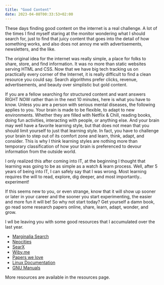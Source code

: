 ```yaml
---
title: "Good Content"
date: 2023-04-08T00:33:53+02:00
---
```


These days finding good content on the internet is a real challenge. A lot of
the times I find myself staring at the monitor wondering what I should search
for, just to find that juicy content that goes into the detail of how something
works, and also does not annoy me with advertisements, newsletters, and the
like.

The original idea for the internet was really simple, a place for folks to
share, store, and find information. It was no more than static websites serving
HTML and CSS. Now that we have big tech tracking us on practically every corner
of the Internet, it is really difficult to find a clean resource you could say.
Search algorithms prefer clicks, revenue, advertisements, and beauty over
simplistic but gold content.

If you are a fellow searching for structured content and want answers RIGHT NOW
rather than in the next 10 minutes, here is what you have to know. Unless you
are a person with serious mental diseases, the following applies to you. Your
brain is made to be flexible, to adapt to new environments. Whether they are
filled with Netflix & Chill, reading books, doing fun activities, interacting
with people, or anything else. And your brain may well have a favorite learning
style, but that does not mean that you should limit yourself to just that
learning style. In fact, you have to challenge your brain to step out of its
comfort zone and learn, think, adapt, and consider. This is why I think
learning styles are nothing more than temporary classification of how your
brain is preferenced to devour information from the outside world.

I only realized this after coming into IT, at the beginning I thought that
learning was going to be as simple as a watch & learn process. Well, after 5
years of being into IT, I can safely say that I was wrong. Most learning
requires the will to read, explore, dig deeper, and most importantly..
experiment!

If this seems new to you, or even strange, know that it will show up sooner or
later in your career and the sooner you start experimenting, the easier and
more fun it will be! So why not start today? Get yourself a damn book, go read
some research papers online, share, learn, adapt, wonder, and grow.

I wll be leaving you with some good resources that I accumulated over the last
year.
- [Marginalia Search](https://search.marginalia.nu/)
- [Neocities](https://neocities.org/browse)
- [SearX](https://searx.thegpm.org/)
- [Wiby.me](https://wiby.me)
- [Papers we love](https://paperswelove.org/)
- [Linux Documentation](https://linux.die.net/)
- [GNU Manuals](https://www.gnu.org/manual/manual.en.html)

More resources are available in the resources page.

